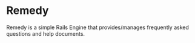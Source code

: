 # Remedy

Remedy is a simple Rails Engine that provides/manages frequently asked questions
and help documents.
